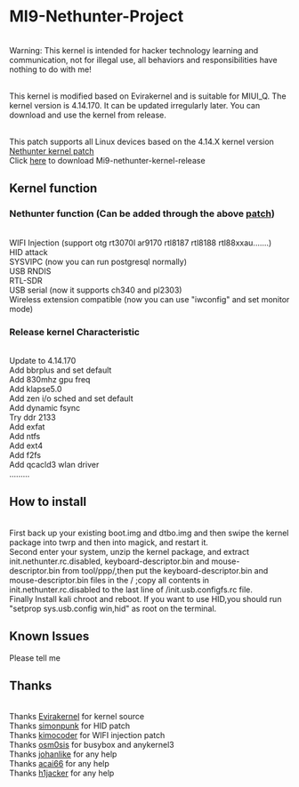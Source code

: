 # MI9-Nethunter-Project
<br> Warning: This kernel is intended for hacker technology learning and communication, not for illegal use, all behaviors and responsibilities have nothing to do with me!

<br> This kernel is modified based on Evirakernel and is suitable for MIUI_Q. The kernel version is 4.14.170. It can be updated irregularly later. You can download and use the kernel from release.

<br> This patch supports all Linux devices based on the 4.14.X kernel version [Nethunter kernel patch](https://github.com/shandongtlb/MI9-Nethunter-Project/blob/master/MI9-nethunter-4.14.patch)
<br> Click [here](https://github.com/shandongtlb/MI9-Nethunter-Project/releases) to download Mi9-nethunter-kernel-release
## Kernel function
### Nethunter function (Can be added through the above [patch](https://github.com/shandongtlb/MI9-Nethunter-Project/blob/master/MI9-nethunter-4.14.patch))
<br>  WIFI Injection (support otg rt3070l ar9170 rtl8187 rtl8188 rtl88xxau.......)
<br>  HID attack
<br>  SYSVIPC (now you can run postgresql normally)
<br>  USB RNDIS
<br>  RTL-SDR
<br>  USB serial (now it supports ch340 and pl2303)
<br>  Wireless extension compatible (now you can use "iwconfig" and set monitor mode)
### Release kernel Characteristic
<br>  Update to 4.14.170
<br>  Add bbrplus and set default
<br>  Add 830mhz gpu freq
<br>  Add klapse5.0
<br>  Add zen i/o sched and set default
<br>  Add dynamic fsync
<br>  Try ddr 2133
<br>  Add exfat
<br>  Add ntfs
<br>  Add ext4
<br>  Add f2fs
<br>  Add qcacld3 wlan driver
<br>  .........
  
## How to install
<br>  First back up your existing boot.img and dtbo.img and then swipe the kernel package into twrp and then into magick, and restart it.
<br>  Second enter your system, unzip the kernel package, and extract init.nethunter.rc.disabled, keyboard-descriptor.bin and mouse-descriptor.bin from tool/ppp/,then put the keyboard-descriptor.bin and mouse-descriptor.bin files in the / ;copy all contents in init.nethunter.rc.disabled to the last line of /init.usb.configfs.rc file.
<br>  Finally Install kali chroot and reboot.
If you want to use HID,you should run "setprop sys.usb.config win,hid" as root on the terminal.

## Known Issues
  Please tell me

## Thanks
<br> Thanks [Evirakernel](https://github.com/evirakernel) for kernel source
<br> Thanks [simonpunk](https://forum.xda-developers.com/oneplus-5/development/burgerhunter-t3638810) for HID patch
<br> Thanks [kimocoder](https://github.com/kimocoder) for WIFI injection patch
<br> Thanks [osm0sis](https://github.com/osm0sis/AnyKernel3) for busybox and anykernel3
<br> Thanks [johanlike](https://github.com/johanlike) for any help
<br> Thanks [acai66](https://github.com/acai66) for any help
<br> Thanks [h1jacker](https://github.com/h1jacker) for any help
